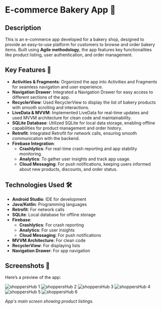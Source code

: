 # E-commerce Bakery App 🍰

## Description

This is an e-commerce app developed for a bakery shop, designed to provide an easy-to-use platform for customers to browse and order bakery items. 
Built using **Agile methodology**, the app features key functionalities like product listing, user authentication, and order management.

## Key Features 🌟

- **Activities & Fragments**: Organized the app into Activities and Fragments for seamless navigation and user experience.
- **Navigation Drawer**: Integrated a Navigation Drawer for easy access to different sections of the app.
- **RecyclerView**: Used RecyclerView to display the list of bakery products with smooth scrolling and interactions.
- **LiveData & MVVM**: Implemented LiveData for real-time updates and used MVVM architecture for clean code and maintainability.
- **SQLite Database**: Utilized SQLite for local data storage, enabling offline capabilities for product management and order history.
- **Retrofit**: Integrated Retrofit for network calls, ensuring smooth communication with the backend.
- **Firebase Integration**:
  - **Crashlytics**: For real-time crash reporting and app stability monitoring.
  - **Analytics**: To gather user insights and track app usage.
  - **Cloud Messaging**: For push notifications, keeping users informed about new products, discounts, and order status.

## Technologies Used 🛠️

- **Android Studio**: IDE for development
- **Java/Kotlin**: Programming languages
- **Retrofit**: For network calls
- **SQLite**: Local database for offline storage
- **Firebase**:
  - **Crashlytics**: For crash reporting
  - **Analytics**: For user insights
  - **Cloud Messaging**: For push notifications
- **MVVM Architecture**: For clean code
- **RecyclerView**: For displaying lists
- **Navigation Drawer**: For app navigation

## Screenshots 📸

Here’s a preview of the app:

![shoppersHub 1](https://github.com/user-attachments/assets/2b3c569d-976a-4e9d-899f-b3bd636e6129)
![shoppersHub 2](https://github.com/user-attachments/assets/32644634-793f-4bdd-87c2-172a19e792dd)
![shoppersHub 3](https://github.com/user-attachments/assets/55ae7e25-8739-4542-a308-6630b9628545)
![shoppersHub 4](https://github.com/user-attachments/assets/7b791a28-148c-47e3-bc77-63500be72f98)
![shoppersHub 5](https://github.com/user-attachments/assets/95708174-1d85-47e9-a65f-3e0bfa968b2a)
![shoppersHub 6](https://github.com/user-attachments/assets/f3bbe678-8207-4bf1-8f78-74e8db0bcf4a)

*App's main screen showing product listings.*

